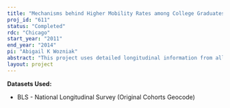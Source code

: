 ```yaml
---
title: "Mechanisms behind Higher Mobility Rates among College Graduates"
proj_id: "611"
status: "Completed"
rdc: "Chicago"
start_year: "2011"
end_year: "2014"
pi: "Abigail K Wozniak"
abstract: "This project uses detailed longitudinal information from all waves of the National Longitudinal Surveys to examine lifecycle migration patterns across education and gender groups.  It extends earlier work examining the causal role of a college education in subsequent geographic mobility to answer the important questions of why and how college going increases long distance mobility.  Educational differences in migration primarily occur between the college educated and everyone else.  The project studies gender differences in lifetime migration patterns, particularly the manner in which these have evolved across cohorts.  Migration patterns for women may have changed along with the dramatic increase in education and labor force participation that women experience over the latter half of the twentieth century.  The research involves two stages. The first employs longitudinal data to construct complete migration histories of a representative sample of U.S. residents. The second stage builds on the first, using information in the migration histories to test ideas about which mechanisms explain the different rates of long distance moves across education and gender groups."
layout: project
---
```


**Datasets Used:**

  - BLS - National Longitudinal Survey (Original Cohorts Geocode) 

